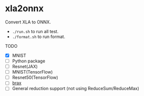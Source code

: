 # xla2onnx
Convert XLA to ONNX.

- `./run.sh` to run all test.
- `./format.sh` to run format.

TODO
- [x] MNIST
- [ ] Python package
- [ ] Resnet(JAX)
- [ ] MNIST(TensorFlow)
- [ ] Resnet50(TensorFlow)
- [ ] [brax](https://github.com/google/brax)
- [ ] General reduction support (not using ReduceSum/ReduceMax)
